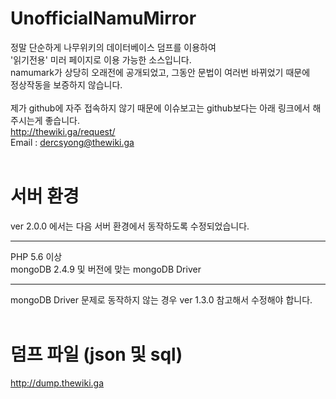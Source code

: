 # UnofficialNamuMirror
정말 단순하게 나무위키의 데이터베이스 덤프를 이용하여<br>
'읽기전용' 미러 페이지로 이용 가능한 소스입니다.<br>
namumark가 상당히 오래전에 공개되었고, 그동안 문법이 여러번 바뀌었기 때문에<br>
정상작동을 보증하지 않습니다.<br><br>
제가 github에 자주 접속하지 않기 때문에 이슈보고는 github보다는 아래 링크에서 해주시는게 좋습니다.<br>
http://thewiki.ga/request/<br>
Email : dercsyong@thewiki.ga<br><br>
# 서버 환경
ver 2.0.0 에서는 다음 서버 환경에서 동작하도록 수정되었습니다.<hr>
PHP 5.6 이상<br>
mongoDB 2.4.9 및 버전에 맞는 mongoDB Driver<hr>
mongoDB Driver 문제로 동작하지 않는 경우 ver 1.3.0 참고해서 수정해야 합니다.<br><br>
# 덤프 파일 (json 및 sql)
http://dump.thewiki.ga
